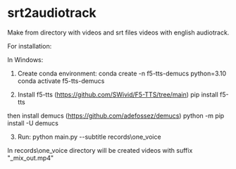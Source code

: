 # srt2audiotrack

Make from directory with videos and srt files videos with english audiotrack.

For installation:

In Windows:

1. Create conda environment:
conda create -n f5-tts-demucs python=3.10
conda activate f5-tts-demucs

2. Install f5-tts (https://github.com/SWivid/F5-TTS/tree/main)
pip install f5-tts

then install demucs (https://github.com/adefossez/demucs)
python -m pip install -U demucs

3. Run:
python main.py --subtitle records\one_voice

In records\one_voice directory will be created videos with suffix "_mix_out.mp4"